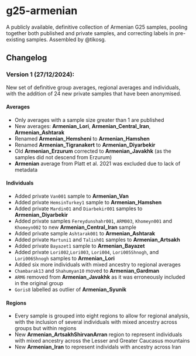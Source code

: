 # g25-armenian

A publicly available, definitive collection of Armenian G25 samples, pooling together both published and private samples, and correcting labels in pre-existing samples. Assembled by @tikosg.

## Changelog 
### Version 1 (27/12/2024):
New set of definitive group averages, regional averages and individuals, with the addition of 24 new private samples that have been anonymised.

#### Averages
* Only averages with a sample size greater than 1 are published
* New averages: **Armenian_Lori**, **Armenian_Central_Iran**, **Armenian_Ashtarak**
* Renamed **Armenian_Hemsheni** to **Armenian_Hamshen**
* Renamed **Armenian_Tigranakert** to **Armenian_Diyarbekir**
* Old **Armenian_Erzurum** corrected to **Armenian_Javakhk** (as the samples did not descend from Erzurum)
* **Armenian** average from Platt et al. 2021 was excluded due to lack of metadata

#### Individuals
* Added private `Van001` sample to **Armenian_Van**
* Added private `HemsinTurkey1` sample to **Armenian_Hamshen**
* Added private `Mardin01` and `Diarbekir001` samples to **Armenian_Diyarbekir**
* Added private samples `Fereydunshahr001`, `ARM003`, `Khomeyn001` and `Khomeyn002` to new **Armenian_Central_Iran** sample
* Added private sample `Ashtarak001` to **Armenian_Ashtarak** 
* Added private `Martuni1` and `Talish01` samples to **Armenian_Artsakh**
* Added private `Bayazet1` sample to **Armenian_Bayazet**
* Added private `Lori002`,`Lori003`, `Lori004`, `Lori005Shnogh`, and `Lori006Shnogh` samples to **Armenian_Lori** 
* Added six more individuals with mixed ancestry to regional averages
* `Chambarak13` and `Shahumyan10` moved to **Armenian_Gardman**
* `ARM6` removed from **Armenian_Javakhk** as it was erroneously included in the original group
* `Goris8` labelled as outlier of **Armenian_Syunik**


#### Regions
* Every sample is grouped into eight regions to allow for regional analysis, with the inclusion of several individuals with mixed ancestry across groups but within regions
* New **Armenian_ArtsakhShirvanArran** region to represent individuals with mixed ancestry across the Lesser and Greater Caucasus mountains
* New **Armenian_Iran** to represent individals with ancestry across Iran
